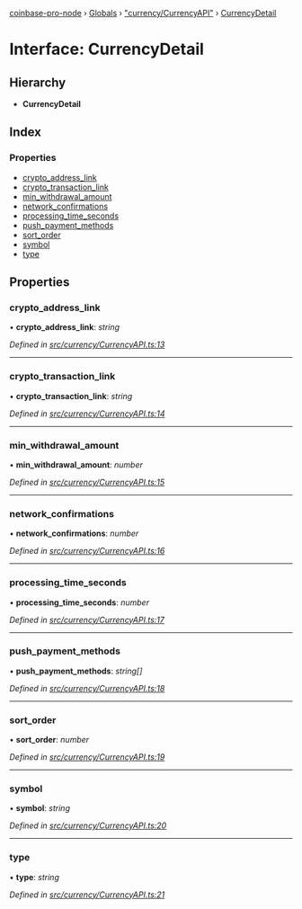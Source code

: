 [coinbase-pro-node](../README.md) › [Globals](../globals.md) › ["currency/CurrencyAPI"](../modules/_currency_currencyapi_.md) › [CurrencyDetail](_currency_currencyapi_.currencydetail.md)

# Interface: CurrencyDetail

## Hierarchy

- **CurrencyDetail**

## Index

### Properties

- [crypto_address_link](_currency_currencyapi_.currencydetail.md#crypto_address_link)
- [crypto_transaction_link](_currency_currencyapi_.currencydetail.md#crypto_transaction_link)
- [min_withdrawal_amount](_currency_currencyapi_.currencydetail.md#min_withdrawal_amount)
- [network_confirmations](_currency_currencyapi_.currencydetail.md#network_confirmations)
- [processing_time_seconds](_currency_currencyapi_.currencydetail.md#processing_time_seconds)
- [push_payment_methods](_currency_currencyapi_.currencydetail.md#push_payment_methods)
- [sort_order](_currency_currencyapi_.currencydetail.md#sort_order)
- [symbol](_currency_currencyapi_.currencydetail.md#symbol)
- [type](_currency_currencyapi_.currencydetail.md#type)

## Properties

### crypto_address_link

• **crypto_address_link**: _string_

_Defined in [src/currency/CurrencyAPI.ts:13](https://github.com/bennyn/coinbase-pro-node/blob/128ca39/src/currency/CurrencyAPI.ts#L13)_

---

### crypto_transaction_link

• **crypto_transaction_link**: _string_

_Defined in [src/currency/CurrencyAPI.ts:14](https://github.com/bennyn/coinbase-pro-node/blob/128ca39/src/currency/CurrencyAPI.ts#L14)_

---

### min_withdrawal_amount

• **min_withdrawal_amount**: _number_

_Defined in [src/currency/CurrencyAPI.ts:15](https://github.com/bennyn/coinbase-pro-node/blob/128ca39/src/currency/CurrencyAPI.ts#L15)_

---

### network_confirmations

• **network_confirmations**: _number_

_Defined in [src/currency/CurrencyAPI.ts:16](https://github.com/bennyn/coinbase-pro-node/blob/128ca39/src/currency/CurrencyAPI.ts#L16)_

---

### processing_time_seconds

• **processing_time_seconds**: _number_

_Defined in [src/currency/CurrencyAPI.ts:17](https://github.com/bennyn/coinbase-pro-node/blob/128ca39/src/currency/CurrencyAPI.ts#L17)_

---

### push_payment_methods

• **push_payment_methods**: _string[]_

_Defined in [src/currency/CurrencyAPI.ts:18](https://github.com/bennyn/coinbase-pro-node/blob/128ca39/src/currency/CurrencyAPI.ts#L18)_

---

### sort_order

• **sort_order**: _number_

_Defined in [src/currency/CurrencyAPI.ts:19](https://github.com/bennyn/coinbase-pro-node/blob/128ca39/src/currency/CurrencyAPI.ts#L19)_

---

### symbol

• **symbol**: _string_

_Defined in [src/currency/CurrencyAPI.ts:20](https://github.com/bennyn/coinbase-pro-node/blob/128ca39/src/currency/CurrencyAPI.ts#L20)_

---

### type

• **type**: _string_

_Defined in [src/currency/CurrencyAPI.ts:21](https://github.com/bennyn/coinbase-pro-node/blob/128ca39/src/currency/CurrencyAPI.ts#L21)_
